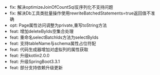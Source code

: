 - fix: 解决optimizeJoinOfCountSql反序列化不支持问题
- fix: 解决Db工具类批量操作使用rewriteBatchedStatements=true返回值不准确
- opt: Page属性访问调整为private,重写toString方法
- feat: 增加deleteByIds空集合处理
- feat: 重命名selectBatchIds方法为selectByIds
- feat: 支持tableName与schema属性占位符配
- feat: 代码生成器增加对虚拟列的属性获取
- feat: 升级kotlin2.0.0
- feat: 升级SpringBoot3.3.1
- feat: 部分支持依赖升级更新
